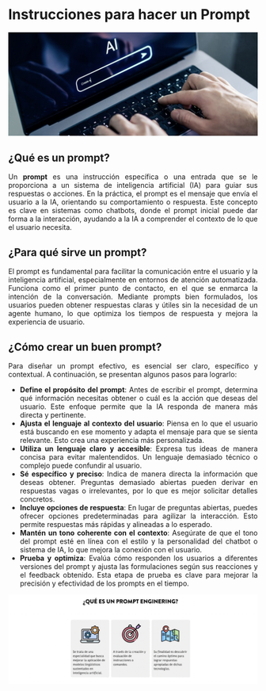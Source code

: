 
<div align="justify">

  
# Instrucciones para hacer un Prompt

![alt text](https://github.com/franmandres/GPT-for-trading-analysis/blob/main/imagenes/prompts/promptimagen1.png "Overview")

## ¿Qué es un prompt?

Un **prompt** es una instrucción específica o una entrada que se le proporciona a un sistema de inteligencia artificial (IA) para guiar sus respuestas o acciones. En la práctica, el prompt es el mensaje que envía el usuario a la IA, orientando su comportamiento o respuesta. Este concepto es clave en sistemas como chatbots, donde el prompt inicial puede dar forma a la interacción, ayudando a la IA a comprender el contexto de lo que el usuario necesita.

## ¿Para qué sirve un prompt?

El prompt es fundamental para facilitar la comunicación entre el usuario y la inteligencia artificial, especialmente en entornos de atención automatizada. Funciona como el primer punto de contacto, en el que se enmarca la intención de la conversación. Mediante prompts bien formulados, los usuarios pueden obtener respuestas claras y útiles sin la necesidad de un agente humano, lo que optimiza los tiempos de respuesta y mejora la experiencia de usuario.

## ¿Cómo crear un buen prompt?

Para diseñar un prompt efectivo, es esencial ser claro, específico y contextual. A continuación, se presentan algunos pasos para lograrlo:

- **Define el propósito del prompt**: Antes de escribir el prompt, determina qué información necesitas obtener o cuál es la acción que deseas del usuario. Este enfoque permite que la IA responda de manera más directa y pertinente.
- **Ajusta el lenguaje al contexto del usuario**: Piensa en lo que el usuario está buscando en ese momento y adapta el mensaje para que se sienta relevante. Esto crea una experiencia más personalizada.
- **Utiliza un lenguaje claro y accesible**: Expresa tus ideas de manera concisa para evitar malentendidos. Un lenguaje demasiado técnico o complejo puede confundir al usuario.
- **Sé específico y preciso**: Indica de manera directa la información que deseas obtener. Preguntas demasiado abiertas pueden derivar en respuestas vagas o irrelevantes, por lo que es mejor solicitar detalles concretos.
- **Incluye opciones de respuesta**: En lugar de preguntas abiertas, puedes ofrecer opciones predeterminadas para agilizar la interacción. Esto permite respuestas más rápidas y alineadas a lo esperado.
- **Mantén un tono coherente con el contexto**: Asegúrate de que el tono del prompt esté en línea con el estilo y la personalidad del chatbot o sistema de IA, lo que mejora la conexión con el usuario.
- **Prueba y optimiza**: Evalúa cómo responden los usuarios a diferentes versiones del prompt y ajusta las formulaciones según sus reacciones y el feedback obtenido. Esta etapa de prueba es clave para mejorar la precisión y efectividad de los prompts en el tiempo.

![alt text](https://github.com/franmandres/GPT-for-trading-analysis/blob/main/imagenes/prompts/explicacionprompt.png "Overview")
